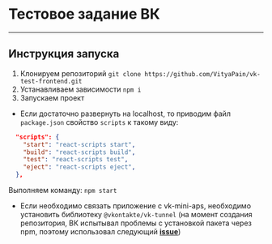# Тестовое задание ВК
***
## Инструкция запуска
1) Клонируем репозиторий `git clone https://github.com/VityaPain/vk-test-frontend.git`
2) Устанавливаем зависимости `npm i`
3) Запускаем проект  
* Если достаточно развернуть на localhost, то приводим файл `package.json` свойство `scripts` к такому виду:  
```json
  "scripts": {
    "start": "react-scripts start",
    "build": "react-scripts build",
    "test": "react-scripts test",
    "eject": "react-scripts eject",
  },
```  
	
Выполняем команду: `npm start`

* Если необходимо связать приложение с vk-mini-aps, необходимо установить библиотеку `@vkontakte/vk-tunnel` (на момент создания репозитория, ВК испытывал проблемы с установкой пакета через npm, поэтому использовал следующий **[issue](https://github.com/VKCOM/vk-tunnel-client/issues/33)**)